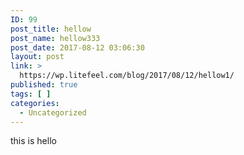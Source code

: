 ```yaml
---
ID: 99
post_title: hellow
post_name: hellow333
post_date: 2017-08-12 03:06:30
layout: post
link: >
  https://wp.litefeel.com/blog/2017/08/12/hellow1/
published: true
tags: [ ]
categories:
  - Uncategorized
---
```

this is hello
